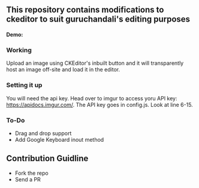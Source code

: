## This repository contains modifications to ckeditor to suit guruchandali's editing purposes

#### Demo: 

### Working

Upload an image using CKEditor's inbuilt button and it will transparently host an image off-site and load it in the editor.

### Setting it up

You will need the api key. Head over to imgur to access yoru API key: https://apidocs.imgur.com/.
The API key goes in config.js. Look at line 6-15.

### To-Do

- Drag and drop support
- Add Google Keyboard inout method

## Contribution Guidline

- Fork the repo
- Send a PR